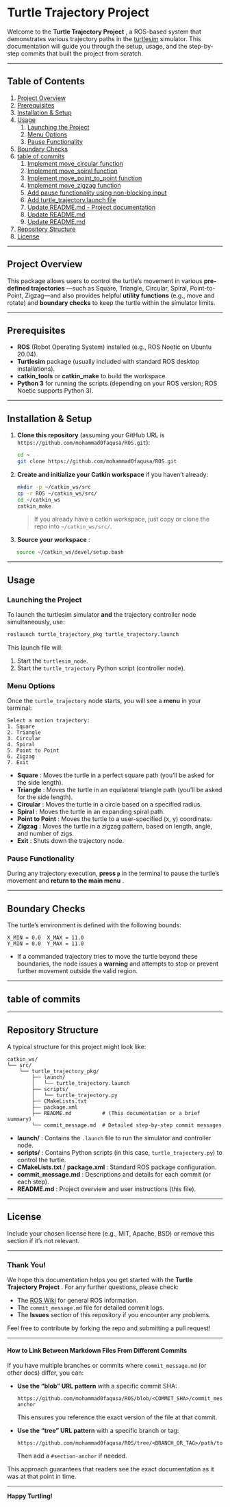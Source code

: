 

# Turtle Trajectory Project

Welcome to the  **Turtle Trajectory Project** , a ROS-based system that demonstrates various trajectory paths in the [turtlesim](http://wiki.ros.org/turtlesim) simulator. This documentation will guide you through the setup, usage, and the step-by-step commits that built the project from scratch.

---

## Table of Contents

1. [Project Overview](#project-overview)
2. [Prerequisites](#prerequisites)
3. [Installation & Setup](#installation--setup)
4. [Usage](#usage)
   1. [Launching the Project](#launching-the-project)
   2. [Menu Options](#menu-options)
   3. [Pause Functionality](#pause-functionality)
5. [Boundary Checks](#boundary-checks)
6. [table of commits](#table-of-commits)
   1. [Implement move_circular function](https://github.com/mohammad0faqusa/ROS/blob/51a26fbfd6fbf47f436ce857ecbd04e967b0bc9a/commit_message.md)
   2. [Implement move_spiral function](https://github.com/mohammad0faqusa/ROS/blob/1135fb9c07167cb119b0ad85c4401180484c2f66/commit_message.md)
   3. [Implement move_point_to_point function](https://github.com/mohammad0faqusa/ROS/blob/ee322920b69927a0f8fb039fbb1c208d9ecf0b38/commit_message.md)
   4. [Implement move_zigzag function](https://github.com/mohammad0faqusa/ROS/blob/c06733e04e56f05f10ec6a6a5b41cdf698b1d6b3/commit_message.md)
   5. [Add pause functionality using non-blocking input](https://github.com/mohammad0faqusa/ROS/blob/f45d20f20f8eb2eb22579f1359256d2f4a285306/commit_message.md)
   6. [Add turtle_trajectory.launch file](https://github.com/mohammad0faqusa/ROS/blob/bcdb36505a1a3acb3020343b882ef1ac4227784a/commit_message.md)
   7. [Update README.md - Project documentation](https://github.com/mohammad0faqusa/ROS/blob/37c668a083b938ee8027244d9abaacec6e0aabdd/commit_message.md)
   8. [Update README.md](https://github.com/mohammad0faqusa/ROS/blob/1cdb9e15c65f9cb4f4da55895ea406b573f6a30b/commit_message.md)
   9. [Update README.md](https://github.com/mohammad0faqusa/ROS/blob/525883b8aa65e8b256896c24a7967fb8ec79dfa0/commit_message.md)
8. [Repository Structure](#repository-structure)
9. [License](#license)

---

## Project Overview

This package allows users to control the turtle’s movement in various  **pre-defined trajectories** —such as Square, Triangle, Circular, Spiral, Point-to-Point, Zigzag—and also provides helpful **utility functions** (e.g., move and rotate) and **boundary checks** to keep the turtle within the simulator limits.

---

## Prerequisites

* **ROS** (Robot Operating System) installed (e.g., ROS Noetic on Ubuntu 20.04).
* **Turtlesim** package (usually included with standard ROS desktop installations).
* **catkin_tools** or **catkin_make** to build the workspace.
* **Python 3** for running the scripts (depending on your ROS version; ROS Noetic supports Python 3).

---

## Installation & Setup

1. **Clone this repository** (assuming your GitHub URL is `https://github.com/mohammad0faqusa/ROS.git`):

   ```bash
   cd ~
   git clone https://github.com/mohammad0faqusa/ROS.git
   ```
2. **Create and initialize your Catkin workspace** if you haven’t already:

   ```bash
   mkdir -p ~/catkin_ws/src
   cp -r ROS ~/catkin_ws/src/
   cd ~/catkin_ws
   catkin_make
   ```

   > If you already have a catkin workspace, just copy or clone the repo into `~/catkin_ws/src/`.
   >
3. **Source your workspace** :

```bash
   source ~/catkin_ws/devel/setup.bash
```

---

## Usage

### Launching the Project

To launch the turtlesim simulator **and** the trajectory controller node simultaneously, use:

```bash
roslaunch turtle_trajectory_pkg turtle_trajectory.launch
```

This launch file will:

1. Start the `turtlesim_node`.
2. Start the `turtle_trajectory` Python script (controller node).

### Menu Options

Once the `turtle_trajectory` node starts, you will see a **menu** in your terminal:

```
Select a motion trajectory:
1. Square
2. Triangle
3. Circular
4. Spiral
5. Point to Point
6. Zigzag
7. Exit
```

* **Square** : Moves the turtle in a perfect square path (you’ll be asked for the side length).
* **Triangle** : Moves the turtle in an equilateral triangle path (you’ll be asked for the side length).
* **Circular** : Moves the turtle in a circle based on a specified radius.
* **Spiral** : Moves the turtle in an expanding spiral path.
* **Point to Point** : Moves the turtle to a user-specified (x, y) coordinate.
* **Zigzag** : Moves the turtle in a zigzag pattern, based on length, angle, and number of zigs.
* **Exit** : Shuts down the trajectory node.

### Pause Functionality

During any trajectory execution, **press `p`** in the terminal to pause the turtle’s movement and  **return to the main menu** .

---

## Boundary Checks

The turtle’s environment is defined with the following bounds:

```
X_MIN = 0.0  X_MAX = 11.0
Y_MIN = 0.0  Y_MAX = 11.0
```

* If a commanded trajectory tries to move the turtle beyond these boundaries, the node issues a **warning** and attempts to stop or prevent further movement outside the valid region.

---

## table of commits 


---

## Repository Structure

A typical structure for this project might look like:

```
catkin_ws/
└── src/
    └── turtle_trajectory_pkg/
        ├── launch/
        │   └── turtle_trajectory.launch
        ├── scripts/
        │   └── turtle_trajectory.py
        ├── CMakeLists.txt
        ├── package.xml
        ├── README.md          # (This documentation or a brief summary)
        └── commit_message.md  # Detailed step-by-step commit messages
```

* **launch/** : Contains the `.launch` file to run the simulator and controller node.
* **scripts/** : Contains Python scripts (in this case, `turtle_trajectory.py`) to control the turtle.
* **CMakeLists.txt** /  **package.xml** : Standard ROS package configuration.
* **commit_message.md** : Descriptions and details for each commit (or each step).
* **README.md** : Project overview and user instructions (this file).

---

## License

Include your chosen license here (e.g., MIT, Apache, BSD) or remove this section if it’s not relevant.

---

### Thank You!

We hope this documentation helps you get started with the  **Turtle Trajectory Project** . For any further questions, please check:

* The [ROS Wiki](http://wiki.ros.org/) for general ROS information.
* The `commit_message.md` file for detailed commit logs.
* The **Issues** section of this repository if you encounter any problems.

Feel free to contribute by forking the repo and submitting a pull request!

---

#### How to Link Between Markdown Files From Different Commits

If you have multiple branches or commits where `commit_message.md` (or other docs) differ, you can:

* **Use the “blob” URL pattern** with a specific commit SHA:

  ```
  https://github.com/mohammad0faqusa/ROS/blob/<COMMIT_SHA>/commit_message.md#section-anchor
  ```

  This ensures you reference the exact version of the file at that commit.
* **Use the “tree” URL pattern** with a specific branch or tag:

  ```
  https://github.com/mohammad0faqusa/ROS/tree/<BRANCH_OR_TAG>/path/to/commit_message.md
  ```

  Then add a `#section-anchor` if needed.

This approach guarantees that readers see the exact documentation as it was at that point in time.

---

**Happy Turtling!**
